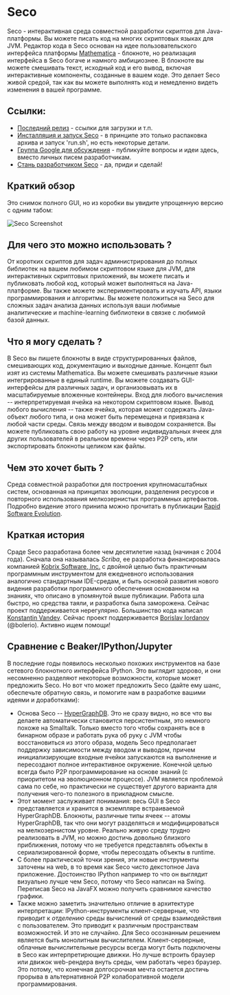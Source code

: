 # Seco

Seco - интерактивная среда совместной разработки скриптов для Java-платформы.
Вы можете писать код на многих скриптовых языках для JVM.
Редактор кода в Seco основан на идее пользовательского интерфейса платформы
[Mathematica](https://www.wolfram.com/mathematica/) - блокноте,
но реализация интерфейса в Seco богаче и намного амбициознее.
В блокноте вы можете смешивать текст, исходный код и его вывод,
включая интерактивные компоненты, созданные в вашем коде. 
Это делает Seco живой средой, так как вы можете выполнять код
и немедленно видеть изменения в вашей программе. 

## Ссылки:

* [Последний релиз](https://github.com/bolerio/seco/wiki/Latest-Release) - ссылки для загрузки и т.п.
* [Инсталляция и запуск Seco](https://github.com/bolerio/seco/wiki/Installing-and-Starting-Seco) - в принципе это только распаковка архива и запуск 'run.sh', но есть некоторые детали.
* [Группа Google для обсуждения](https://groups.google.com/forum/#!forum/scriba) - публикуйте вопросы и идеи здесь, вместо личных писем разработчикам.
* [Стань разработчиком Seco](https://github.com/bolerio/seco/wiki/Become-a-Seco-Developer) - да, приди и сделай!

## Краткий обзор
 
Это снимок полного GUI, но из коробки вы увидите упрощенную версию с одним табом:

![Seco Screenshot](http://kobrix.com/images/secofullshot.png "Seco Screenshot")

## Для чего это можно использовать ?

От коротких скриптов для задач администрирования до полных библиотек
на вашем любимом скриптовом языке для JVM,
для интерактивных скриптовых приложений, вы можете писать и публиковать любой код,
который может выполняться на Java-платформе.
Вы также можете экспериментировать и изучать API, языки программирования и алгоритмы.
Вы можете положиться на Seco для сложных задач анализа данных используя ваши любимые
аналитические и machine-learning библиотеки в связке с любимой базой данных. 

## Что я могу сделать ? 

В Seco вы пишете блокноты в виде структурированных файлов, смешивающих код, документацию и выходные данные.
Концепт был изят из системы Mathematica.
Вы можете смешивать различные языки интегрированные в единый runtime.
Вы можете создавать GUI-интерфейсы для различных задач, и организовывать их в масштабируемые вложенные контейнеры.
Вход для любого вычисления -- интерпретируемая ячейка на некотором скриптовом языке.
Вывод любого вычисления -- также ячейка, которая может содержать Java-объект любого типа,
и она может быть перемещена и привязана к любой части среды.
Связь между вводом и выводом сохраняется.
Вы можете публиковать свою работу на уровне индивидуальных ячеек для других пользователей
в реальном времени через P2P сеть, или экспортировать блокноты целиком как файлы.

## Чем это хочет быть ?

Среда совместной разработки для построения крупномасштабных систем, основанная на принципах эволющии,
разделения ресурсов и повторного использования мелкозернистых программных артефактов.
Подробно видение этого принипа можно прочитать в публикации
[Rapid Software Evolution](http://kobrix.com/documents/rse.pdf).

## Краткая история

Сраде Seco разработана более чем десятилетие назад (начиная с 2004 года).
Сначала она называлась _Scriba_, ее разработка финансировалась компанией
[Kobrix Software, Inc.](http://www.kobrix.com) с двойной целью
быть практичным программным инструментом для ежедневного использования
аналогично стандартным IDE-средам,
и быть основой развития нового видения разработки программного обеспечения основанном на знаниях,
что описано в упомянутой выше публикации. 
Работа шла быстро, но средства таяли, и разработка была заморожена.
Сейчас проект поддерживается нерегулярно. Большинство кода написал
[Konstantin Vandev](https://www.linkedin.com/in/konstantin-vandev-2a964494/).
Сейчас проект поддерживается [Borislav Iordanov](https://www.linkedin.com/in/borislav-iordanov-17a1152/)
(@bolerio). Активно ищем помощи! 

## Сравнение с Beaker/IPython/Jupyter

В последние годы появилось несколько похожих инструментов на базе сетевого блокнотного интерфейса IPython.
Это выглядит здорово, и они несомненно разделяют некоторые возможности, которые может предложить Seco.
Но вот что может предложить Seco (дайте ему шанс, обеспечьте обратную связь, и помогите нам в разработке вашими идеями и доработками):

* Основа Seco -- [HyperGraphDB](http://www.hypergraphdb.org/).
Это не сразу видно, но все что вы делаете автоматически становится персистентным, это немного похоже на Smalltalk.
Только вместо того чтобы сохранять все в бинарном образе
и работать рука об руку с JVM чтобы восстановиться из этого образа,
модель Seco предполагает поддержку зависимости между вводом и выводом,
причем инициализирующие входные ячейки запускаются на выполнение
и пересоздают полное интерактивное окружение.
Конечной целью всегда было P2P программирование на основе знаний (с приоритетом на эволюционном процессе).
JVM является проблемой сама по себе, но практически не существует другого варианта
для получения чего-то полезного в прикладном смысле.
* Этот момент заслуживает понимания: весь GUI в Seco представляется и хранится в экземпляре встраиваемой HyperGraphDB.
Блокноты, различные типы ячеек -- атомы HyperGraphDB, так что они могут разделяться
и модифицироваться на мелкозернистом уровне.
Реально живую среду трудно реализовать в JVM, но можно достичь довольно близкого приближения,
потому что не требуется представлять объекты в сериализированной форме, чтобы пересоздать объекты в runtime.
* С более практической точки зрения, эти новые инструменты заточены на web,
в то время как Seco чисто декстопное Java приложение.
Достоинство IPython например то что он выглядит визуально лучше чем Seco, потому что Seco написан на Swing.
Переписав Seco на JavaFX можно получить сравнимое качество графики. 
* Также можно заметить значительно отличие в архитектуре интерпретации:
IPython-инструменты клиент-серверные, что приводит к *отделению* среды вычислений
от среды взаимодействия с пользователем. Это приводит к различным пространствам возможностей. И это не случайно.
Для Seco осознанным решением является быть монолитным вычислителем.
Клиент-серверные, облачные вычислительные ресурсы всегда могут быть подключены
в Seco как интерпретирющие движки.
Но лучше встроить браузер или движок web-рендера внуть среды, чем работать через браузер.
Это потому, что конечная долгосрочная мечта остается достичь прорыва в альтернативной P2P
колаборативной модели программирования.
